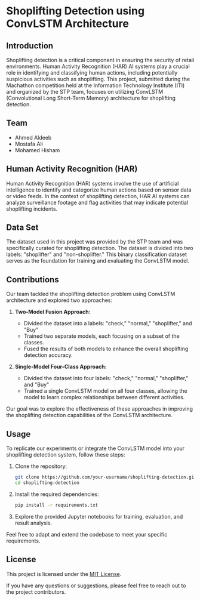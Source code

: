 # Shoplifting Detection using ConvLSTM Architecture

## Introduction
Shoplifting detection is a critical component in ensuring the security of retail environments. Human Activity Recognition (HAR) AI systems play a crucial role in identifying and classifying human actions, including potentially suspicious activities such as shoplifting. This project, submitted during the Machathon competition held at the Information Technology Institute (ITI) and organized by the STP team, focuses on utilizing ConvLSTM (Convolutional Long Short-Term Memory) architecture for shoplifting detection.

## Team
- Ahmed Aldeeb
- Mostafa Ali
- Mohamed Hisham

## Human Activity Recognition (HAR)
Human Activity Recognition (HAR) systems involve the use of artificial intelligence to identify and categorize human actions based on sensor data or video feeds. In the context of shoplifting detection, HAR AI systems can analyze surveillance footage and flag activities that may indicate potential shoplifting incidents.

## Data Set
The dataset used in this project was provided by the STP team and was specifically curated for shoplifting detection. The dataset is divided into two labels: "shoplifter" and "non-shoplifter." This binary classification dataset serves as the foundation for training and evaluating the ConvLSTM model.

## Contributions
Our team tackled the shoplifting detection problem using ConvLSTM architecture and explored two approaches:

1. **Two-Model Fusion Approach:**
   - Divided the dataset into a labels: "check," "normal," "shoplifter," and "Buy"
   - Trained two separate models, each focusing on a subset of the classes.
   - Fused the results of both models to enhance the overall shoplifting detection accuracy.

2. **Single-Model Four-Class Approach:**
   - Divided the dataset into four labels: "check," "normal," "shoplifter," and "Buy"
   - Trained a single ConvLSTM model on all four classes, allowing the model to learn complex relationships between different activities.

Our goal was to explore the effectiveness of these approaches in improving the shoplifting detection capabilities of the ConvLSTM architecture.

## Usage
To replicate our experiments or integrate the ConvLSTM model into your shoplifting detection system, follow these steps:

1. Clone the repository:
   ```bash
   git clone https://github.com/your-username/shoplifting-detection.git
   cd shoplifting-detection
   ```

2. Install the required dependencies:
   ```bash
   pip install -r requirements.txt
   ```

3. Explore the provided Jupyter notebooks for training, evaluation, and result analysis.

Feel free to adapt and extend the codebase to meet your specific requirements.

## License
This project is licensed under the [MIT License](LICENSE).

If you have any questions or suggestions, please feel free to reach out to the project contributors.
